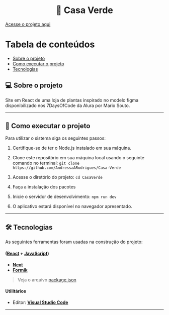 <h1 align="center">
   🌿 Casa Verde
</h1>

   [Acesse o projeto aqui](https://casa-verde-pau4kagcx-andressa-rodrigues-projects-2e7528a6.vercel.app/)
    

Tabela de conteúdos
=================
<!--ts-->
   * [Sobre o projeto](#-sobre-o-projeto)
   * [Como executar o projeto](#-como-executar-o-projeto)
   * [Tecnologias](#-tecnologias)
<!--te-->

## 💻 Sobre o projeto

 Site em React de uma loja de plantas inspirado no modelo figma disponibilizado nos 7DaysOfCode da Alura por Mario Souto.

---

## 🚀 Como executar o projeto

Para utilizar o sistema siga os seguintes passos:

1. Certifique-se de ter o Node.js instalado em sua máquina.

2. Clone este repositório em sua máquina local usando o seguinte comando no terminal: `git clone https://github.com/AndressaARodrigues/Casa-Verde`

3. Acesse o diretório do projeto: `cd CasaVerde`

4. Faça a instalação dos pacotes

5. Inicie o servidor de desenvolvimento: `npm run dev`

6. O aplicativo estará disponível no navegador apresentado.

---

## 🛠 Tecnologias

As seguintes ferramentas foram usadas na construção do projeto:

#### ([React](https://reactjs.org/)  +  [JavaScript](https://developer.mozilla.org/pt-BR/docs/Web/JavaScript))

-   **[Next](https://nextjs.org/)**
-   **[Formik](https://formik.org/)**
  
> Veja o arquivo  [package.json](package.json)

#### **Utilitários**

-   Editor:  **[Visual Studio Code](https://code.visualstudio.com/)**  
---
